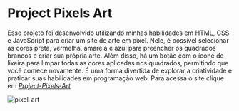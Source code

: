 # Project Pixels Art

Esse projeto foi desenvolvido utilizando minhas habilidades em HTML, CSS e JavaScript para criar um site de arte em pixel. Nele, é possível selecionar as cores preta, vermelha, amarela e azul para preencher os quadrados brancos e criar sua própria arte. Além disso, há um botão com o ícone de lixeira para limpar todas as cores aplicadas nos quadrados, permitindo que você comece novamente. É uma forma divertida de explorar a criatividade e praticar suas habilidades em programação web. Para acessa o site clique em _[Project-Pixels-Art](https://project-pixels-art.pages.dev/)_

![pixel-art](https://user-images.githubusercontent.com/75230945/233684886-8ccf0bc7-06e9-4c6e-a87d-98d288adbab1.gif)
